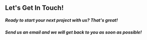 ## Let's Get In Touch!

##### Ready to start your next project with us? That's great!

##### Send us an email and we will get back to you as soon as possible!
